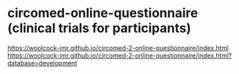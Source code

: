 # circomed-online-questionnaire (clinical trials for participants)

https://woolcock-imr.github.io/circomed-2-online-questionnaire/index.html  
https://woolcock-imr.github.io/circomed-2-online-questionnaire/index.html?database=development  
